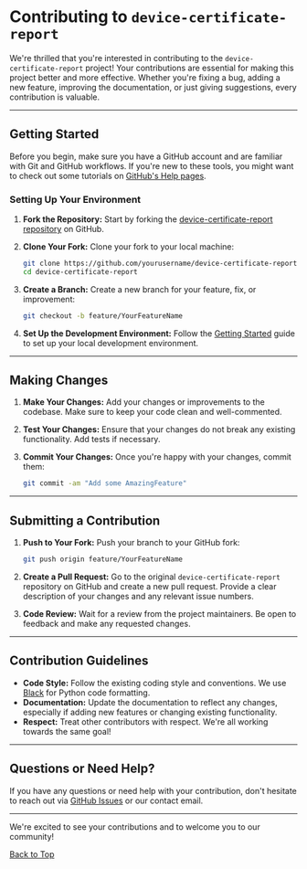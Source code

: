 # Contributing to `device-certificate-report`

We're thrilled that you're interested in contributing to the `device-certificate-report` project! Your contributions are essential for making this project better and more effective. Whether you're fixing a bug, adding a new feature, improving the documentation, or just giving suggestions, every contribution is valuable.

---

## Getting Started

Before you begin, make sure you have a GitHub account and are familiar with Git and GitHub workflows. If you're new to these tools, you might want to check out some tutorials on [GitHub's Help pages](https://help.github.com).

### Setting Up Your Environment

1. **Fork the Repository:** Start by forking the [device-certificate-report repository](https://github.com/cdot65/device-certificate-report) on GitHub.

2. **Clone Your Fork:** Clone your fork to your local machine:

   <div class="termy">

    <!-- termynal -->
    ```bash
    git clone https://github.com/yourusername/device-certificate-report.git
    cd device-certificate-report
    ```
   </div>

3. **Create a Branch:** Create a new branch for your feature, fix, or improvement:

   <div class="termy">

    <!-- termynal -->
    ```bash
    git checkout -b feature/YourFeatureName
    ```

   </div>
   
4. **Set Up the Development Environment:** Follow the [Getting Started](../user-guide/python/getting-started.md) guide to set up your local development environment.

---

## Making Changes

1. **Make Your Changes:** Add your changes or improvements to the codebase. Make sure to keep your code clean and well-commented.

2. **Test Your Changes:** Ensure that your changes do not break any existing functionality. Add tests if necessary.

3. **Commit Your Changes:** Once you're happy with your changes, commit them:

   <div class="termy">

    <!-- termynal -->
    ```bash
    git commit -am "Add some AmazingFeature"
    ```

   </div>

---

## Submitting a Contribution

1. **Push to Your Fork:** Push your branch to your GitHub fork:

   <div class="termy">

    <!-- termynal -->
    ```bash
    git push origin feature/YourFeatureName
    ```
   
   </div>

2. **Create a Pull Request:** Go to the original `device-certificate-report` repository on GitHub and create a new pull request. Provide a clear description of your changes and any relevant issue numbers.

3. **Code Review:** Wait for a review from the project maintainers. Be open to feedback and make any requested changes.

---

## Contribution Guidelines

- **Code Style:** Follow the existing coding style and conventions. We use [Black](https://github.com/psf/black) for Python code formatting.
- **Documentation:** Update the documentation to reflect any changes, especially if adding new features or changing existing functionality.
- **Respect:** Treat other contributors with respect. We're all working towards the same goal!

---

## Questions or Need Help?

If you have any questions or need help with your contribution, don't hesitate to reach out via [GitHub Issues](https://github.com/cdot65/device-certificate-report/issues) or our contact email.

---

We're excited to see your contributions and to welcome you to our community!

[Back to Top](#contributing-to-device-certificate-report)